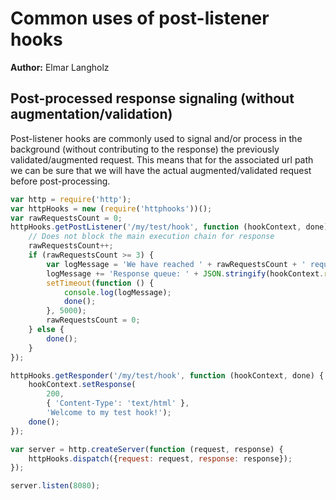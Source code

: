 # Common uses of post-listener hooks
**Author:** Elmar Langholz

## Post-processed response signaling (without augmentation/validation)

Post-listener hooks are commonly used to signal and/or process in the background (without contributing to the response) the previously validated/augmented request. This means that for the associated url path we can be sure that we will have the actual augmented/validated request before post-processing.

```js
var http = require('http');
var httpHooks = new (require('httphooks'))();
var rawRequestsCount = 0;
httpHooks.getPostListener('/my/test/hook', function (hookContext, done) {
    // Does not block the main execution chain for response
    rawRequestsCount++;
    if (rawRequestsCount >= 3) {
        var logMessage = 'We have reached ' + rawRequestsCount + ' requests\r\n';
        logMessage += 'Response queue: ' + JSON.stringify(hookContext.responseQueue);
        setTimeout(function () {
            console.log(logMessage);
            done();
        }, 5000);
        rawRequestsCount = 0;
    } else {
        done();
    }
});

httpHooks.getResponder('/my/test/hook', function (hookContext, done) {
    hookContext.setResponse(
        200,
        { 'Content-Type': 'text/html' },
        'Welcome to my test hook!');
    done();
});

var server = http.createServer(function (request, response) {
    httpHooks.dispatch({request: request, response: response});
});

server.listen(8080);
```
